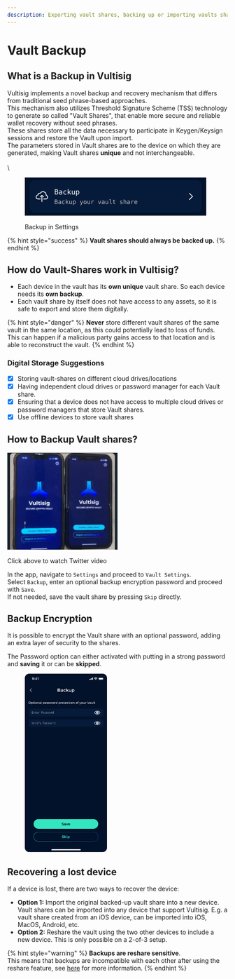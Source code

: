 ```yaml
---
description: Exporting vault shares, backing up or importing vaults shares.
---
```


# Vault Backup

## What is a Backup in Vultisig

Vultisig implements a novel backup and recovery mechanism that differs from traditional seed phrase-based approaches.\
This mechanism also utilizes Threshold Signature Scheme (TSS) technology to generate so called "Vault Shares", that enable more secure and reliable wallet recovery without seed phrases.\
These shares store all the data necessary to participate in Keygen/Keysign sessions and restore the Vault upon import.\
The parameters stored in Vault shares are to the device on which they are generated, making Vault shares **unique** and not interchangeable.\
\
\\

<figure><img src="../../.gitbook/assets/image.png" alt=""><figcaption><p>Backup in Settings</p></figcaption></figure>

{% hint style="success" %}
**Vault shares should always be backed up.**
{% endhint %}

## How do Vault-Shares work in Vultisig?

* Each device in the vault has its **own unique** vault share. So each device needs its **own backup**.
* Each vault share by itself does not have access to any assets, so it is safe to export and store them digitally.

{% hint style="danger" %}
**Never** store different vault shares of the same vault in the same location, as this could potentially lead to loss of funds.\
This can happen if a malicious party gains access to that location and is able to reconstruct the vault.
{% endhint %}

### Digital Storage Suggestions

* [x] Storing vault-shares on different cloud drives/locations
* [x] Having independent cloud drives or password manager for each Vault share.
* [x] Ensuring that a device does not have access to multiple cloud drives or password managers that store Vault shares.
* [x] Use offline devices to store vault shares

## How to Backup Vault shares?

[<img src="../../.gitbook/assets/TwitterVideoThumbnail.jpeg" width="50%">](https://twitter.com/iceman00008/status/1824686908368412732/video/1 "Watch video")

Click above to watch Twitter video

In the app, navigate to `Settings` and proceed to `Vault Settings`. \
Select `Backup`, enter an optional backup encryption password and proceed with `Save`. \
If not needed, save the vault share by pressing `Skip` directly.

## Backup Encryption

It is possible to encrypt the Vault share with an optional password, adding an extra layer of security to the shares.

The Password option can either activated with putting in a strong password and **saving** it or can be **skipped**.

<figure><img src="../../.gitbook/assets/Enrypt Backup.png" alt="" width="188"><figcaption></figcaption></figure>

## **Recovering a lost device**

If a device is lost, there are two ways to recover the device:

* **Option 1:** Import the original backed-up vault share into a new device. Vault shares can be imported into any device that support Vultisig. E.g. a vault share created from an iOS device, can be imported into iOS, MacOS, Android, etc.
* **Option 2:** Reshare the vault using the two other devices to include a new device. This is only possible on a 2-of-3 setup.

{% hint style="warning" %}
**Backups are reshare sensitive**.\
This means that backups are incompatible with each other after using the reshare feature, see [here](vault-reshare.md#important-note-for-reshare) for more information.
{% endhint %}

